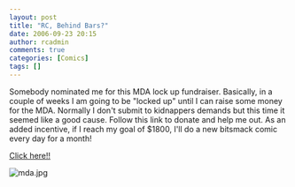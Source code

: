 ```yaml
---
layout: post
title: "RC, Behind Bars?"
date: 2006-09-23 20:15
author: rcadmin
comments: true
categories: [Comics]
tags: []
---
```

Somebody nominated me for this MDA lock up fundraiser. Basically, in a couple of weeks I am going to be "locked up" until I can raise some money for the MDA. Normally I don't submit to kidnappers demands but this time it seemed like a good cause. Follow this link to donate and help me out. As an added incentive, if I reach my goal of $1800, I'll do a new bitsmack comic every day for a month!

<a href="https://www.mdaevent.org/ParticipantInfo.aspx?j=5542c709-92bd-4557-8346-9d6a79a34c11">Click here!!</a>

<img id="image902" alt="mda.jpg" src="http://bitsmack.com/wp/wp-content/uploads/2006/09/mda.jpg" />
